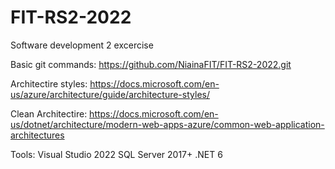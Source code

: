# FIT-RS2-2022

Software development 2 excercise

Basic git commands: https://github.com/NiainaFIT/FIT-RS2-2022.git

Architectire styles: https://docs.microsoft.com/en-us/azure/architecture/guide/architecture-styles/

Clean Architectire: https://docs.microsoft.com/en-us/dotnet/architecture/modern-web-apps-azure/common-web-application-architectures

Tools:
Visual Studio 2022
SQL Server 2017+
.NET 6


